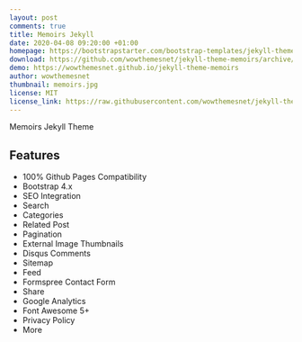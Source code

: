```yaml
---
layout: post
comments: true
title: Memoirs Jekyll
date: 2020-04-08 09:20:00 +01:00
homepage: https://bootstrapstarter.com/bootstrap-templates/jekyll-theme-memoirs/
download: https://github.com/wowthemesnet/jekyll-theme-memoirs/archive/master.zip
demo: https://wowthemesnet.github.io/jekyll-theme-memoirs
author: wowthemesnet
thumbnail: memoirs.jpg
license: MIT
license_link: https://raw.githubusercontent.com/wowthemesnet/jekyll-theme-memoirs/master/LICENSE.txt
---
```


Memoirs Jekyll Theme

## Features

* 100% Github Pages Compatibility
* Bootstrap 4.x
* SEO Integration
* Search
* Categories
* Related Post
* Pagination
* External Image Thumbnails
* Disqus Comments
* Sitemap
* Feed
* Formspree Contact Form
* Share
* Google Analytics
* Font Awesome 5+
* Privacy Policy
* More
